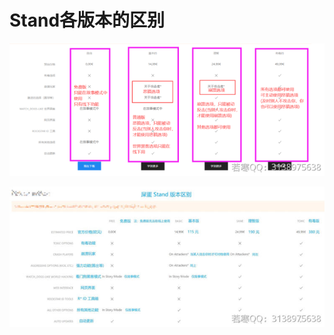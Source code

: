 # Stand各版本的区别

![](<../../.gitbook/assets/image (8) (1).png>)

![](<../../.gitbook/assets/image (28) (1) (1).png>)
